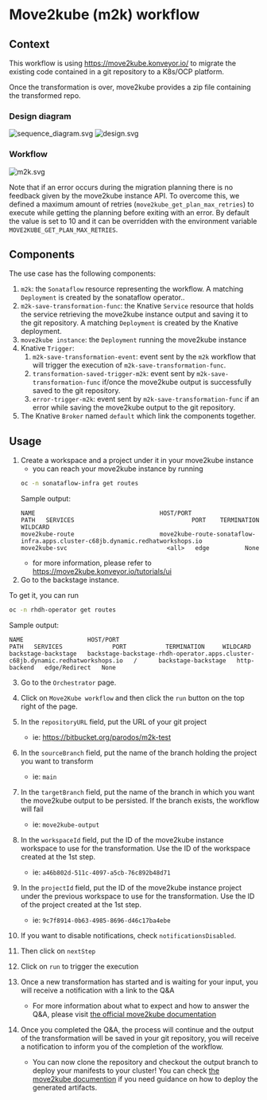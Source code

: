 # Move2kube (m2k) workflow
## Context
This workflow is using https://move2kube.konveyor.io/ to migrate the existing code contained in a git repository to a K8s/OCP platform.

Once the transformation is over, move2kube provides a zip file containing the transformed repo.

### Design diagram
![sequence_diagram.svg](https://raw.githubusercontent.com/parodos-dev/serverless-workflows/main/move2kube/sequence_diagram.jpg)
![design.svg](https://raw.githubusercontent.com/parodos-dev/serverless-workflows/main/move2kube/design.svg)

### Workflow
![m2k.svg](https://raw.githubusercontent.com/parodos-dev/serverless-workflows/main/move2kube/m2k.svg)

Note that if an error occurs during the migration planning there is no feedback given by the move2kube instance API. To overcome this, we defined a maximum amount of retries  (`move2kube_get_plan_max_retries`) to execute while getting the planning before exiting with an error. By default the value is set to 10 and it can be overridden with the environment variable `MOVE2KUBE_GET_PLAN_MAX_RETRIES`.
## Components
The use case has the following components:
1. `m2k`: the `Sonataflow` resource representing the workflow. A matching `Deployment` is created by the sonataflow operator..
2. `m2k-save-transformation-func`: the Knative `Service` resource that holds the service retrieving the move2kube instance output and saving it to the git repository. A matching `Deployment` is created by the Knative deployment.
3. `move2kube instance`: the `Deployment` running the move2kube instance
4. Knative `Trigger`:
   1. `m2k-save-transformation-event`: event sent by the `m2k` workflow that will trigger the execution of `m2k-save-transformation-func`.
   2. `transformation-saved-trigger-m2k`: event sent by `m2k-save-transformation-func` if/once the move2kube output is successfully saved to the git repository.
   3. `error-trigger-m2k`: event sent by `m2k-save-transformation-func` if an error while saving the move2kube output to the git repository.
5. The Knative `Broker` named `default` which link the components together.

## Usage
1. Create a workspace and a project under it in your move2kube instance
   * you can reach your move2kube instance by running
   ```bash
   oc -n sonataflow-infra get routes
   ```
   Sample output:
    ```
    NAME                                   HOST/PORT                                                                                             PATH   SERVICES                                 PORT    TERMINATION   WILDCARD
    move2kube-route                        move2kube-route-sonataflow-infra.apps.cluster-c68jb.dynamic.redhatworkshops.io                               move2kube-svc                            <all>   edge          None
    ```
   * for more information, please refer to https://move2kube.konveyor.io/tutorials/ui
2. Go to the backstage instance.

To get it, you can run 
```bash
oc -n rhdh-operator get routes
```
Sample output:
```
NAME                  HOST/PORT                                                                            PATH   SERVICES              PORT           TERMINATION     WILDCARD
backstage-backstage   backstage-backstage-rhdh-operator.apps.cluster-c68jb.dynamic.redhatworkshops.io   /      backstage-backstage   http-backend   edge/Redirect   None
```
3. Go to the `Orchestrator` page. 

4. Click on `Move2Kube workflow` and then click the `run` button on the top right of the page.
5. In the `repositoryURL` field, put the URL of your git project
   * ie: https://bitbucket.org/parodos/m2k-test
6. In the `sourceBranch` field, put the name of the branch holding the project you want to transform
   * ie: `main`
7. In the `targetBranch` field, put the name of the branch in which you want the move2kube output to be persisted. If the branch exists, the workflow will fail
   * ie: `move2kube-output`
8. In the `workspaceId` field, put the ID of the move2kube instance workspace to use for the transformation. Use the ID of the workspace created at the 1st step.
   * ie: `a46b802d-511c-4097-a5cb-76c892b48d71`
9. In the `projectId` field, put the ID of the move2kube instance project under the previous workspace to use for the transformation. Use the ID of the project created at the 1st step.
   * ie: `9c7f8914-0b63-4985-8696-d46c17ba4ebe`
10. If you want to disable notifications, check `notificationsDisabled`.
11. Then click on `nextStep` 
12. Click on `run` to trigger the execution
13. Once a new transformation has started and is waiting for your input, you will receive a notification with a link to the Q&A
      * For more information about what to expect and how to answer the Q&A, please visit [the official move2kube documentation](https://move2kube.konveyor.io/tutorials/ui)
14. Once you completed the Q&A, the process will continue and the output of the transformation will be saved in your git repository, you will receive a notification to inform you of the completion of the workflow.
      * You can now clone the repository and checkout the output branch to deploy your manifests to your cluster! You can check [the move2kube documention](https://move2kube.konveyor.io/tutorials/cli#deploying-the-application-to-kubernetes-with-the-generated-artifacts) if you need guidance on how to deploy the generated artifacts.
